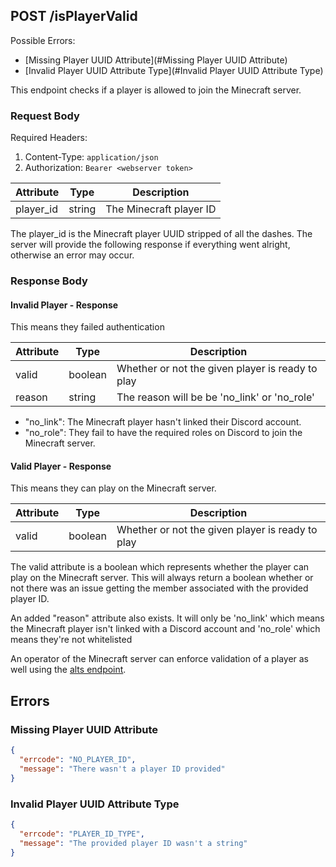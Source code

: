 ## POST /isPlayerValid
Possible Errors:
 * [Missing Player UUID Attribute](#Missing Player UUID Attribute)
 * [Invalid Player UUID Attribute Type](#Invalid Player UUID Attribute Type)

This endpoint checks if a player is allowed to join the Minecraft server.

### Request Body
Required Headers:
 1. Content-Type: `application/json`
 2. Authorization: `Bearer <webserver token>` 

| Attribute | Type   | Description             |
|-----------|--------|-------------------------|
| player_id | string | The Minecraft player ID |

The player_id is the Minecraft player UUID stripped of all the dashes. The
server will provide the following response if everything went alright, 
otherwise an error may occur.


### Response Body

#### Invalid Player - Response
This means they failed authentication

| Attribute | Type    | Description                                      |
|-----------|---------|--------------------------------------------------|
| valid     | boolean | Whether or not the given player is ready to play |
| reason    | string  | The reason will be be 'no_link' or 'no_role'     |

 - "no_link": The Minecraft player hasn't linked their Discord account.
 - "no_role": They fail to have the required roles on Discord to join the
  Minecraft server.

#### Valid Player - Response
This means they can play on the Minecraft server.

| Attribute | Type    | Description                                      |
|-----------|---------|--------------------------------------------------|
| valid     | boolean | Whether or not the given player is ready to play |


The valid attribute is a boolean which represents whether the player can
play on the Minecraft server. This will always return a boolean whether or
not there was an issue getting the member associated with the provided
player ID.

An added "reason" attribute also exists. It will only be 'no_link' which
means the Minecraft player isn't linked with a Discord account and 'no_role'
which means they're not whitelisted 

An operator of the Minecraft server can enforce validation of a player as
well using the [alts endpoint](./Alt%20Accounts.md).

## Errors

### Missing Player UUID Attribute
```json
{
  "errcode": "NO_PLAYER_ID",
  "message": "There wasn't a player ID provided"
}
```

### Invalid Player UUID Attribute Type
```json
{
  "errcode": "PLAYER_ID_TYPE",
  "message": "The provided player ID wasn't a string"
}
```
